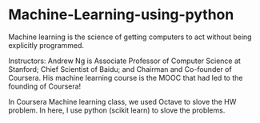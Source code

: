 # Machine-Learning-using-python
Machine learning is the science of getting computers to act without being explicitly programmed.

Instructors: Andrew Ng is Associate Professor of Computer Science at Stanford; Chief Scientist of Baidu; and Chairman and Co-founder of Coursera.  His machine learning course is the MOOC that had led to the founding of Coursera! 

In Coursera Machine learning class, we used Octave to slove the HW problem. In here, I use python (scikit learn) to slove the problems. 
